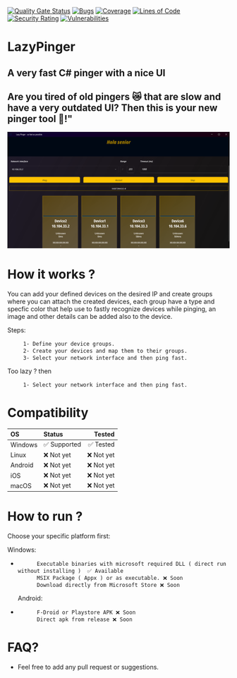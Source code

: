 [![Quality Gate Status](https://sonarcloud.io/api/project_badges/measure?project=MayoufIsmail_LazyPinger-Action&metric=alert_status&token=3d29cb911657d7dc38a501ed5017fbd81e3b2268)](https://sonarcloud.io/summary/new_code?id=MayoufIsmail_LazyPinger-Action) [![Bugs](https://sonarcloud.io/api/project_badges/measure?project=MayoufIsmail_LazyPinger-Action&metric=bugs&token=3d29cb911657d7dc38a501ed5017fbd81e3b2268)](https://sonarcloud.io/summary/new_code?id=MayoufIsmail_LazyPinger-Action) [![Coverage](https://sonarcloud.io/api/project_badges/measure?project=MayoufIsmail_LazyPinger-Action&metric=coverage&token=3d29cb911657d7dc38a501ed5017fbd81e3b2268)](https://sonarcloud.io/summary/new_code?id=MayoufIsmail_LazyPinger-Action) [![Lines of Code](https://sonarcloud.io/api/project_badges/measure?project=MayoufIsmail_LazyPinger-Action&metric=ncloc&token=3d29cb911657d7dc38a501ed5017fbd81e3b2268)](https://sonarcloud.io/summary/new_code?id=MayoufIsmail_LazyPinger-Action) [![Security Rating](https://sonarcloud.io/api/project_badges/measure?project=MayoufIsmail_LazyPinger-Action&metric=security_rating&token=3d29cb911657d7dc38a501ed5017fbd81e3b2268)](https://sonarcloud.io/summary/new_code?id=MayoufIsmail_LazyPinger-Action) [![Vulnerabilities](https://sonarcloud.io/api/project_badges/measure?project=MayoufIsmail_LazyPinger-Action&metric=vulnerabilities&token=3d29cb911657d7dc38a501ed5017fbd81e3b2268)](https://sonarcloud.io/summary/new_code?id=MayoufIsmail_LazyPinger-Action)
# LazyPinger
## A very fast C# pinger with a nice UI
## Are you tired of old pingers 😿 that are slow and have a very outdated UI? Then this is your new pinger tool 🤖!"

![lazy_pinger gui](lazy_pinger_gui.png)

# How it works ?

You can add your defined devices on the desired IP and create groups where you can attach the created devices, each group have a type and specfic color that help use to fastly recognize devices while pinging, an image and other details can be added also to the device.

Steps:

         1- Define your device groups.
         2- Create your devices and map them to their groups.
         3- Select your network interface and then ping fast.

Too lazy ? then

         1- Select your network interface and then ping fast.


# Compatibility

| OS              	| Status           | Tested    |
| :---------------- | :------------    | --------: |
| Windows       	  | ✅ Supported    | ✅ Tested |
| Linux             | ❌ Not yet      | ❌ Not yet |
| Android   		    | ❌ Not yet      | ❌ Not yet |
| iOS		 	          | ❌ Not yet      | ❌ Not yet |
| macOS  			      | ❌ Not yet      | ❌ Not yet |

# How to run ?

Choose your specific platform first:

   Windows:
*           Executable binaries with microsoft required DLL ( direct run without installing )  ✅ Available
            MSIX Package ( Appx ) or as executable. ❌ Soon
            Download directly from Microsoft Store ❌ Soon
  Android:
*           F-Droid or Playstore APK ❌ Soon
            Direct apk from release ❌ Soon


# FAQ?

  * Feel free to add any pull request or suggestions.

